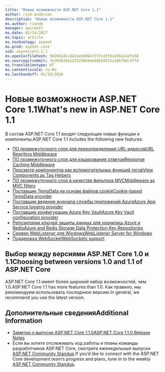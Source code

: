 ```yaml
---
title: "Новые возможности ASP.NET Core 1.1"
author: rick-anderson
description: "Новые возможности ASP.NET Core 1.1"
ms.author: riande
manager: wpickett
ms.date: 02/14/2017
ms.topic: article
ms.technology: aspnet
ms.prod: aspnet-core
uid: aspnetcore-1.1
ms.openlocfilehash: 56260241cd42eeb98b47277cd3f8a139a2a2fe50
ms.sourcegitcommit: 3e303620a125325bb9abd4b2d315c106fb8c47fd
ms.translationtype: HT
ms.contentlocale: ru-RU
ms.lasthandoff: 01/19/2018
---
```

# <a name="whats-new-in-aspnet-core-11"></a><span data-ttu-id="3a59f-103">Новые возможности ASP.NET Core 1.1</span><span class="sxs-lookup"><span data-stu-id="3a59f-103">What's new in ASP.NET Core 1.1</span></span>

<span data-ttu-id="3a59f-104">В состав ASP.NET Core 1.1 входят следующие новые функции и компоненты:</span><span class="sxs-lookup"><span data-stu-id="3a59f-104">ASP.NET Core 1.1 includes the following new features:</span></span>

- [<span data-ttu-id="3a59f-105">ПО промежуточного слоя для переопределения URL-адресов</span><span class="sxs-lookup"><span data-stu-id="3a59f-105">URL Rewriting Middleware</span></span>](xref:fundamentals/url-rewriting)
- [<span data-ttu-id="3a59f-106">ПО промежуточного слоя для кэширования ответов</span><span class="sxs-lookup"><span data-stu-id="3a59f-106">Response Caching Middleware</span></span>](xref:performance/caching/middleware)
- [<span data-ttu-id="3a59f-107">Просмотр компонентов как вспомогательных функций тегов</span><span class="sxs-lookup"><span data-stu-id="3a59f-107">View Components as Tag Helpers</span></span>](xref:mvc/views/view-components#invoking-a-view-component-as-a-tag-helper)
- [<span data-ttu-id="3a59f-108">ПО промежуточного слоя в качестве фильтров MVC</span><span class="sxs-lookup"><span data-stu-id="3a59f-108">Middleware as MVC filters</span></span>](xref:mvc/controllers/filters#using-middleware-in-the-filter-pipeline)
- [<span data-ttu-id="3a59f-109">Поставщик TempData на основе файлов cookie</span><span class="sxs-lookup"><span data-stu-id="3a59f-109">Cookie-based TempData provider</span></span>](xref:fundamentals/app-state#tempdata)
- [<span data-ttu-id="3a59f-110">Поставщик ведения журнала службы приложений Azure</span><span class="sxs-lookup"><span data-stu-id="3a59f-110">Azure App Service logging provider</span></span>](xref:fundamentals/logging/index#appservice)
- [<span data-ttu-id="3a59f-111">Поставщик конфигурации Azure Key Vault</span><span class="sxs-lookup"><span data-stu-id="3a59f-111">Azure Key Vault configuration provider</span></span>](xref:security/key-vault-configuration)
- [<span data-ttu-id="3a59f-112">Репозитории ключей защиты данных для хранилищ Azure и Redis</span><span class="sxs-lookup"><span data-stu-id="3a59f-112">Azure and Redis Storage Data Protection Key Repositories</span></span>](xref:security/data-protection/implementation/key-storage-providers#azure-and-redis)
- [<span data-ttu-id="3a59f-113">Сервер WebListener для Windows</span><span class="sxs-lookup"><span data-stu-id="3a59f-113">WebListener Server for Windows</span></span>](xref:fundamentals/servers/weblistener)
- [<span data-ttu-id="3a59f-114">Поддержка WebSocket</span><span class="sxs-lookup"><span data-stu-id="3a59f-114">WebSockets support</span></span>](xref:fundamentals/websockets)

## <a name="choosing-between-versions-10-and-11-of-aspnet-core"></a><span data-ttu-id="3a59f-115">Выбор между версиями ASP.NET Core 1.0 и 1.1</span><span class="sxs-lookup"><span data-stu-id="3a59f-115">Choosing between versions 1.0 and 1.1 of ASP.NET Core</span></span>

<span data-ttu-id="3a59f-116">ASP.NET Core 1.1 имеет более широкий набор возможностей, чем 1.0.</span><span class="sxs-lookup"><span data-stu-id="3a59f-116">ASP.NET Core 1.1 has more features than 1.0.</span></span> <span data-ttu-id="3a59f-117">Как правило, мы рекомендуем использовать последнюю версию.</span><span class="sxs-lookup"><span data-stu-id="3a59f-117">In general, we recommend you use the latest version.</span></span>

## <a name="additional-information"></a><span data-ttu-id="3a59f-118">Дополнительные сведения</span><span class="sxs-lookup"><span data-stu-id="3a59f-118">Additional Information</span></span>

- [<span data-ttu-id="3a59f-119">Заметки о выпуске ASP.NET Core 1.1.0</span><span class="sxs-lookup"><span data-stu-id="3a59f-119">ASP.NET Core 1.1.0 Release Notes</span></span>](https://github.com/aspnet/Home/releases/tag/1.1.0)
- <span data-ttu-id="3a59f-120">Если вы хотите отслеживать ход работы и планы команды разработчиков ASP.NET Core, смотрите еженедельные выпуски [ASP.NET Community Standup](https://live.asp.net/).</span><span class="sxs-lookup"><span data-stu-id="3a59f-120">If you’d like to connect with the ASP.NET Core development team’s progress and plans, tune in to the weekly [ASP.NET Community Standup](https://live.asp.net/).</span></span>
